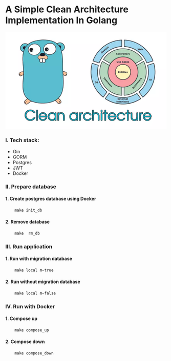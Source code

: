 # A Simple Clean Architecture Implementation In Golang

![alt text](statics/clean-img.webp "Title")

### I. Tech stack:

-   Gin
-   GORM
-   Postgres
-   JWT
-   Docker

### II. Prepare database

#### 1. Create postgres database using Docker

```python
    make init_db
```

#### 2. Remove database

```python
    make  rm_db
```

### III. Run application

#### 1. Run with migration database

```python
    make local m=true
```

#### 2. Run without migration database

```python
    make local m=false
```

### IV. Run with Docker

#### 1. Compose up

```python
    make compose_up
```

#### 2. Compose down

```python
    make compose_down
```
